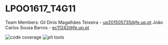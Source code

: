# LPOO1617_T4G11

Team Members:
Gil Dinis Magalhães Teixeira - up201505735@fe.up.pt
João Carlos Sousa Barros - ec11242@fe.up.pt

![code coverage](https://cloud.githubusercontent.com/assets/25747690/24333958/8b4c1744-1259-11e7-847d-7b393315a201.png)
![pit tools](https://cloud.githubusercontent.com/assets/25747690/24333957/8b4addf2-1259-11e7-8959-f30f9a3f50d2.png)
